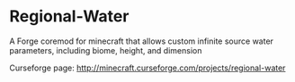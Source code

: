# Regional-Water
A Forge coremod for minecraft that allows custom infinite source water parameters, including biome, height, and dimension

Curseforge page: http://minecraft.curseforge.com/projects/regional-water
